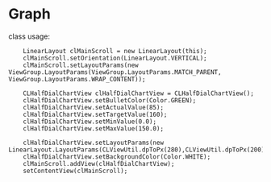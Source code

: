 # Graph


class usage:


        LinearLayout clMainScroll = new LinearLayout(this);
        clMainScroll.setOrientation(LinearLayout.VERTICAL);
        clMainScroll.setLayoutParams(new ViewGroup.LayoutParams(ViewGroup.LayoutParams.MATCH_PARENT, ViewGroup.LayoutParams.WRAP_CONTENT));

        CLHalfDialChartView clHalfDialChartView = CLHalfDialChartView();
        clHalfDialChartView.setBulletColor(Color.GREEN);
        clHalfDialChartView.setActualValue(85);
        clHalfDialChartView.setTargetValue(160);
        clHalfDialChartView.setMinValue(0.0);
        clHalfDialChartView.setMaxValue(150.0);

        clHalfDialChartView.setLayoutParams(new LinearLayout.LayoutParams(CLViewUtil.dpToPx(280),CLViewUtil.dpToPx(200)));
        clHalfDialChartView.setBackgroundColor(Color.WHITE);
        clMainScroll.addView(clHalfDialChartView);
        setContentView(clMainScroll);

